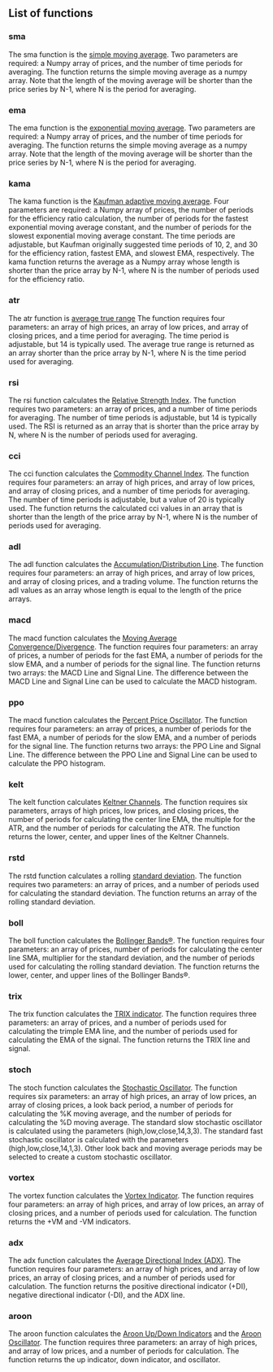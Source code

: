 
## List of functions

### sma

The sma function is the [simple moving average](http://stockcharts.com/school/doku.php?id=chart_school:technical_indicators:moving_averages).  Two parameters are required: a Numpy array of prices, and the number of time periods for averaging.  The function returns the simple moving average as a numpy array.  Note that the length of the moving average will be shorter than the price series by N-1, where N is the period for averaging.

### ema

The ema function is the [exponential moving average](http://stockcharts.com/school/doku.php?id=chart_school:technical_indicators:moving_averages).  Two parameters are required: a Numpy array of prices, and the number of time periods for averaging.  The function returns the simple moving average as a numpy array.  Note that the length of the moving average will be shorter than the price series by N-1, where N is the period for averaging.

### kama

The kama function is the [Kaufman adaptive moving average](http://stockcharts.com/school/doku.php?id=chart_school:technical_indicators:kaufman_s_adaptive_moving_average).  Four parameters are required: a Numpy array of prices, the number of periods for the efficiency ratio calculation, the number of periods for the fastest exponential moving average constant, and the number of periods for the slowest exponential moving average constant.  The time periods are adjustable, but Kaufman originally suggested time periods of 10, 2, and 30 for the efficiency ration, fastest EMA, and slowest EMA, respectively.  The kama function returns the average as a Numpy array whose length is shorter than the price array by N-1, where N is the number of periods used for the efficiency ratio.

### atr

The atr function is [average true range](http://stockcharts.com/school/doku.php?id=chart_school:technical_indicators:average_true_range_atr)  The function requires four parameters: an array of high prices, an array of low prices, and array of closing prices, and a time period for averaging.  The time period is adjustable, but 14 is typically used.  The average true range is returned as an array shorter than the price array by N-1, where N is the time period used for averaging.

### rsi

The rsi function calculates the [Relative Strength Index](http://stockcharts.com/school/doku.php?id=chart_school:technical_indicators:relative_strength_index_rsi).  The function requires two parameters: an array of prices, and a number of time periods for averaging.  The number of time periods is adjustable, but 14 is typically used.  The RSI is returned as an array that is shorter than the price array by N, where N is the number of periods used for averaging.

### cci

The cci function calculates the [Commodity Channel Index](http://stockcharts.com/school/doku.php?id=chart_school:technical_indicators:commodity_channel_index_cci).  The function requires four parameters: an array of high prices, and array of low prices, and array of closing prices, and a number of time periods for averaging.  The number of time periods is adjustable, but a value of 20 is typically used.  The function returns the calculated cci values in an array that is shorter than the length of the price array by N-1, where N is the number of periods used for averaging.

### adl

The adl function calculates the [Accumulation/Distribution Line](http://stockcharts.com/school/doku.php?id=chart_school:technical_indicators:accumulation_distribution_line).  The function requires four parameters: an array of high prices, and array of low prices, and array of closing prices, and a trading volume.  The function returns the adl values as an array whose length is equal to the length of the price arrays.

### macd

The macd function calculates the [Moving Average Convergence/Divergence](http://stockcharts.com/school/doku.php?id=chart_school:technical_indicators:moving_average_convergence_divergence_macd).  The function requires four parameters: an array of prices, a number of periods for the fast EMA, a number of periods for the slow EMA, and a number of periods for the signal line.  The function returns two arrays: the MACD Line and Signal Line.  The difference between the MACD Line and Signal Line can be used to calculate the MACD histogram.

### ppo

The macd function calculates the [Percent Price Oscillator](http://stockcharts.com/school/doku.php?id=chart_school:technical_indicators:price_oscillators_ppo).  The function requires four parameters: an array of prices, a number of periods for the fast EMA, a number of periods for the slow EMA, and a number of periods for the signal line.  The function returns two arrays: the PPO Line and Signal Line.  The difference between the PPO Line and Signal Line can be used to calculate the PPO histogram.

### kelt

The kelt function calculates [Keltner Channels](http://stockcharts.com/school/doku.php?id=chart_school:technical_indicators:keltner_channels).  The function requires six parameters, arrays of high prices, low prices, and closing prices, the number of periods for calculating the center line EMA, the multiple for the ATR, and the number of periods for calculating the ATR.  The function returns the lower, center, and upper lines of the Keltner Channels.

### rstd

The rstd function calculates a rolling [standard deviation](http://stockcharts.com/school/doku.php?id=chart_school:technical_indicators:standard_deviation_volatility).  The function requires two parameters: an array of prices, and a number of periods used for calculating the standard deviation.  The function returns an array of the rolling standard deviation.

### boll

The boll function calculates the [Bollinger Bands<html>&reg;</html>](http://stockcharts.com/school/doku.php?id=chart_school:technical_indicators:bollinger_bands).  The function requires four parameters: an array of prices, number of periods for calculating the center line SMA, multiplier for the standard deviation, and the number of periods used for calculating the rolling standard deviation.  The function returns the lower, center, and upper lines of the Bollinger Bands<html>&reg;</html>.

### trix

The trix function calculates the [TRIX indicator](http://stockcharts.com/school/doku.php?id=chart_school:technical_indicators:trix).  The function requires three parameters: an array of prices, and a number of periods used for calculating the trimple EMA line, and the number of periods used for calculating the EMA of the signal.  The function returns the TRIX line and signal.

### stoch

The stoch function calculates the [Stochastic Oscillator](http://stockcharts.com/school/doku.php?id=chart_school:technical_indicators:stochastic_oscillator_fast_slow_and_full).  The function requires six parameters: an array of high prices, an array of low prices, an array of closing prices, a look back period, a number of periods for calculating the %K moving average, and the number of periods for calculating the %D moving average.  The standard slow stochastic oscillator is calculated using the parameters (high,low,close,14,3,3).  The standard fast stochastic oscillator is calculated with the parameters (high,low,close,14,1,3).  Other look back and moving average periods may be selected to create a custom stochastic oscillator.

### vortex

The vortex function calculates the [Vortex Indicator](http://stockcharts.com/school/doku.php?id=chart_school:technical_indicators:vortex_indicator).  The function requires four parameters: an array of high prices, and array of low prices, an array of closing prices, and a number of periods used for calculation.  The function returns the +VM and -VM indicators. 

### adx

The adx function calculates the [Average Directional Index (ADX)](http://stockcharts.com/school/doku.php?id=chart_school:technical_indicators:average_directional_index_adx). The function requires four parameters: an array of high prices, and array of low prices, an array of closing prices, and a number of periods used for calculation.  The function returns the positive directional indicator (+DI), negative directional indicator (-DI), and the ADX line. 

### aroon

The aroon function calculates the [Aroon Up/Down Indicators](http://stockcharts.com/school/doku.php?id=chart_school:technical_indicators:aroon) and the [Aroon Oscillator](http://stockcharts.com/school/doku.php?id=chart_school:technical_indicators:aroon_oscillator).  The function requires three parameters: an array of high prices, and array of low prices, and a number of periods for calculation.  The function returns the up indicator, down indicator, and oscillator.
